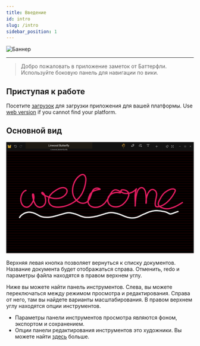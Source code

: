 ```yaml
---
title: Введение
id: intro
slug: /intro
sidebar_position: 1
---
```



![Баннер](/img/banner.png)

---

> Добро пожаловать в приложение заметок от Баттерфли. Используйте боковую панель для навигации по вики.

## Приступая к работе

Посетите [загрузок](/downloads) для загрузки приложения для вашей платформы. Use [web version](https://v1.butterfly.linwood.dev) if you cannot find your platform.

## Основной вид

![Основной вид](main.png)

Верхняя левая кнопка позволяет вернуться к списку документов. Название документа будет отображаться справа. Отменить, redo и параметры файла находятся в правом верхнем углу.

Ниже вы можете найти панель инструментов. Слева, вы можете переключаться между режимом просмотра и редактирования. Справа от него, там вы найдете варианты масштабирования. В правом верхнем углу находятся опции инструментов.

- Параметры панели инструментов просмотра являются фоном, экспортом и сохранением.
- Опции панели редактирования инструментов это художники. Вы можете найти [здесь](background) больше.
